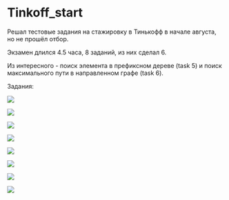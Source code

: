 # Tinkoff_start

Решал тестовые задания на стажировку в Тинькофф в начале августа, но не прошёл отбор.

Экзамен длился 4.5 часа, 8 заданий, из них сделал 6.

Из интересного - поиск элемента в префиксном дереве (task 5) и поиск максимального пути в направленном графе (task 6).

Задания:

![](images/Task1.png)

![](images/Task2.png)

![](images/Task3.png)

![](images/Task4.png)

![](images/Task5.png)

![](images/Task6.png)

![](images/Task7.png)

![](images/Task8.png)
